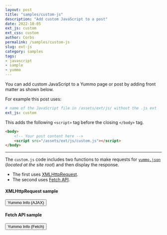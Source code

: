 ```yaml
---
layout: post
title: "samples/custom-js"
description: "Add custom JavaScript to a post"
date: 2022-10-05
ext_js: custom
ext_css: custom
author: Corbs
permalink: /samples/custom-js
slug: ext-js
category: samples
tags:
- javascript
- sample
- yummo
---
```


You can add custom JavaScript to a Yummo page or post by adding front matter as shown below.

For example this post uses:

```yaml
# name of the JavaScript file in /assets/ext/js/ without the .js ext
ext_js: custom
```

This adds the following `<script>` tag before the closing `</body>` tag.

```html
<body>
    <!-- Your post content here -->
    <script src="/assets/ext/js/custom.js"></script>
</body>
```

---

The `custom.js` code includes two functions to make requests for [`yummo.json`](/yummo.json) (_located at the site root_) and then display the response.

* The first uses [XMLHttpRequest](https://developer.mozilla.org/en-US/docs/Web/API/XMLHttpRequest).
* The second uses [Fetch API](https://developer.mozilla.org/en-US/docs/Web/API/Fetch_API).

#### XMLHttpRequest sample

<button id="yummo-button-ajax" type="button">
    Yummo Info (AJAX)
</button>

#### Fetch API sample

<button id="yummo-button-fetch" type="button">
    Yummo Info (Fetch)
</button>
